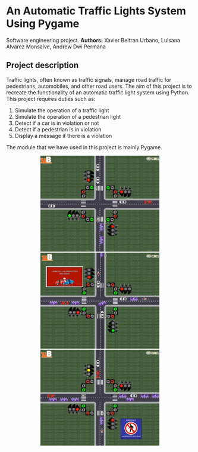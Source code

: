 # An Automatic Traffic Lights System Using Pygame
Software engineering project. 
**Authors:**  Xavier Beltran Urbano, Luisana Alvarez Monsalve,  Andrew Dwi Permana

## Project description
Traffic lights, often known as traffic signals, manage road traffic for pedestrians, automobiles, and other road users. The aim of this project is to recreate the functionality of an automatic traffic light system using Python. This project requires duties such as:

1. Simulate the operation of a traffic light
2. Simulate the operation of a pedestrian light
3. Detect if a car is in violation or not
4. Detect if a pedestrian is in violation
5. Display a message if there is a violation
   
The module that we have used in this project is mainly Pygame.

<p align="center">
  <img src="/img/img3.png" width="320" />
  <img src="/img/img2.png" width="320" />
  <img src="/img/img1.png" width="320" />
</p>
